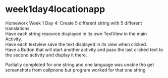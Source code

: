 # week1day4locationapp

Homework Week 1 Day 4:
Create 5 different string with 5 different translations.  
Have each string resource displayed in its own TextView in the main Activity.  
Have each textview save the text displayed in its view when clicked.  
Have a Button that will start another activity and pass the last clicked text to the second activity and display it there.


Partially completed for one string and one language was unable tho get screenshots from cellpnone but program worked for that one 
string 
